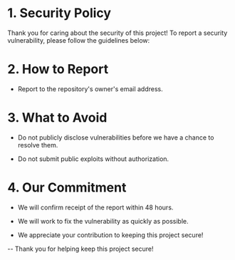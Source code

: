 # 1. Security Policy

Thank you for caring about the security of this project! To report a security vulnerability, please follow the guidelines below:

# 2. How to Report

- Report to the repository's owner's email address.

# 3. What to Avoid

- Do not publicly disclose vulnerabilities before we have a chance to resolve them.

- Do not submit public exploits without authorization.

# 4. Our Commitment

- We will confirm receipt of the report within 48 hours.

- We will work to fix the vulnerability as quickly as possible.

- We appreciate your contribution to keeping this project secure!

--
Thank you for helping keep this project secure!
